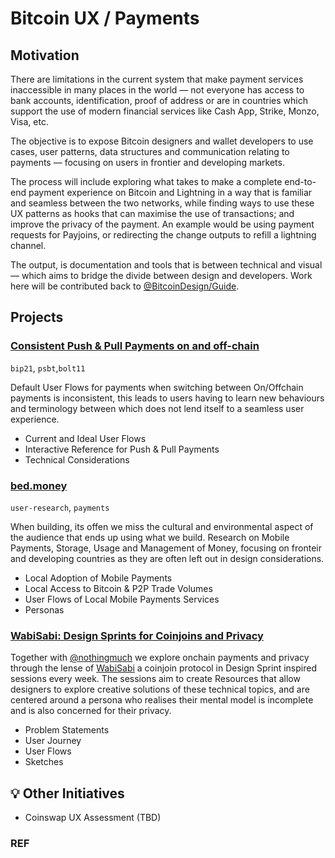 # Bitcoin UX / Payments

## Motivation

There are limitations in the current system that make payment services inaccessible in many places in the world — not everyone has access to bank accounts, identification, proof of address or are in countries which support the use of modern financial services like Cash App, Strike, Monzo, Visa, etc.

The objective is to expose Bitcoin designers and wallet developers to use cases, user patterns, data structures and communication relating to payments — focusing on users in frontier and developing markets.

The process will include exploring what takes to make a complete end-to-end payment experience on Bitcoin and Lightning in a way that is familiar and seamless between the two networks, while finding ways to use these UX patterns as hooks that can maximise the use of transactions; and improve the privacy of the payment. An example would be using payment requests for Payjoins, or redirecting the change outputs to refill a lightning channel.

The output, is documentation and tools that is between technical and visual — which aims to bridge the divide between design and developers. Work here will be contributed back to [@BitcoinDesign/Guide](https://github.com/BitcoinDesign/Guide).

## Projects

### [Consistent Push & Pull Payments on and off-chain](consistent-payment-flow.md)

`bip21`, `psbt`,`bolt11`

Default User Flows for payments when switching between On/Offchain payments is inconsistent, this leads to users having to learn new behaviours and terminology between which does not lend itself to a seamless user experience.

- Current and Ideal User Flows
- Interactive Reference for Push & Pull Payments
- Technical Considerations

### [bed.money](https://bed.money)

`user-research`, `payments`

When building, its offen we miss the cultural and environmental aspect of the audience that ends up using what we build. Research on Mobile Payments, Storage, Usage and Management of Money, focusing on fronteir and developing countries as they are often left out in design considerations.

- Local Adoption of Mobile Payments
- Local Access to Bitcoin & P2P Trade Volumes
- User Flows of Local Mobile Payments Services
- Personas

### [WabiSabi: Design Sprints for Coinjoins and Privacy](https://miro.com/app/board/o9J_knmJ_C0=/)

Together with [@nothingmuch](https://github.com/nothingmuch) we explore onchain payments and privacy through the lense of [WabiSabi](https://github.com/zkSNACKs/WabiSabi/blob/master/explainer.md) a coinjoin protocol in Design Sprint inspired sessions every week. The sessions aim to create Resources that allow designers to explore creative solutions of these technical topics, and are centered around a persona who realises their mental model is incomplete and is also concerned for their privacy.

- Problem Statements
- User Journey
- User Flows
- Sketches

## 💡 Other Initiatives

- Coinswap UX Assessment (TBD)

### REF

[USECASE1]: https://twitter.com/MattAhlborg/status/1293309087946506241	"LN wallet for family"


